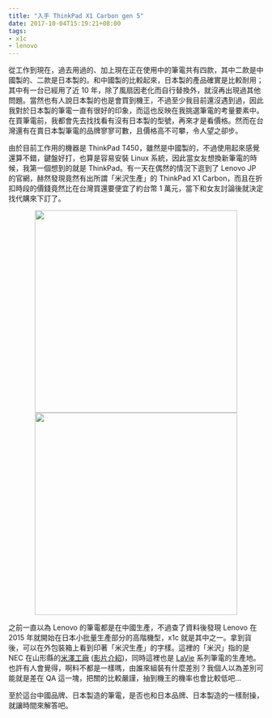 ```yaml
---
title: "入手 ThinkPad X1 Carbon gen 5"
date: 2017-10-04T15:19:21+08:00
tags:
- x1c
- lenovo
---
```


從工作到現在，過去用過的、加上現在正在使用中的筆電共有四款，其中二款是中國製的、二款是日本製的。和中國製的比較起來，日本製的產品確實是比較耐用；其中有一台已經用了近 10 年，除了風扇因老化而自行替換外，就沒再出現過其他問題。當然也有人說日本製的也是會買到機王，不過至少我目前還沒遇到過，因此我對於日本製的筆電一直有很好的印象，而這也反映在我挑選筆電的考量要素中。在買筆電前，我都會先去找找看有沒有日本製的型號，再來才是看價格。然而在台灣還有在賣日本製筆電的品牌寥寥可數，且價格高不可攀，令人望之卻步。

由於目前工作用的機器是 ThinkPad T450，雖然是中國製的，不過使用起來感覺還算不錯，鍵盤好打，也算是容易安裝 Linux 系統，因此當女友想換新筆電的時候，我第一個想到的就是 ThinkPad。有一天在偶然的情況下逛到了 Lenovo JP 的官網，赫然發現竟然有出所謂「米沢生產」的
ThinkPad X1 Carbon，而且在折扣時段的價錢竟然比在台灣買還要便宜了約台幣 1 萬元，當下和女友討論後就決定找代購來下訂了。

<center>
<img src="../DSC_0828.JPG" width="400"/>
<img src="../DSC_0833.JPG" width="400"/>
</center>

之前一直以為 Lenovo 的筆電都是在中國生產，不過查了資料後發現 Lenovo 在 2015 年就開始在日本小批量生產部分的高階機型，x1c
就是其中之一。拿到貨後，可以在外包裝箱上看到印著「米沢生產」的字樣。這裡的「米沢」指的是 NEC 在山形縣的[米澤工廠][1]
([影片介紹][2])，同時這裡也是
[LaVie][3] 系列筆電的生產地。也許有人會覺得，啊料不都是一樣嗎，由誰來組裝有什麼差別？我個人以為差別可能就是差在 QA
這一塊，把關的比較嚴謹，抽到機王的機率也會比較低吧…

至於這台中國品牌、日本製造的筆電，是否也和日本品牌、日本製造的一樣耐操，就讓時間來解答吧。


[1]: http://www.itmedia.co.jp/pcuser/articles/1602/26/news127.html
[2]: https://youtu.be/vefpyHHQiyY
[3]: http://nec-lavie.jp/
